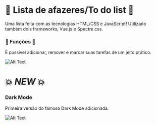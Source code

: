 # :memo: Lista de afazeres/To do list :memo:

Uma lista feita com as tecnologias HTML/CSS e JavaScript! Utilizado também dois frameworks, Vue.js e Spectre.css.

### :wrench: Funções :wrench:

É possível adicionar, remover e marcar suas tarefas de um jeito prático.






![Alt Text](https://media.giphy.com/media/Gk3hvpqONauNO307JW/source.gif)

# :collision: ***NEW*** :collision:
### Dark Mode
 
 Primeira versão do famoso Dark Mode adicionada.

![Alt Text](https://media.giphy.com/media/DKuFl6K3N4Zm5cCldf/source.gif)
